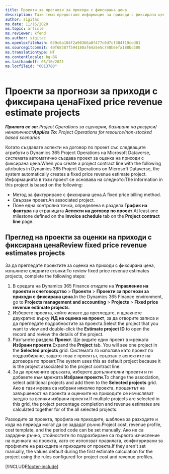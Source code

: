 ```yaml
---
title: Проекти за прогнози за приходи с фиксирана цена
description: Тази тема предоставя информация за приходи с фиксирана цена в проекти.
author: sigitac
ms.date: 11/16/2020
ms.topic: article
ms.reviewer: kfend
ms.author: sigitac
ms.openlocfilehash: 639c6a104f2a90366a0f477c0d7cf384f19cdd81
ms.sourcegitcommit: 40f68387f594180af64a5e5c748b6efa188bd300
ms.translationtype: HT
ms.contentlocale: bg-BG
ms.lasthandoff: 05/10/2021
ms.locfileid: "6013788"
---
```

# <a name="fixed-price-revenue-estimate-projects"></a><span data-ttu-id="7bac5-103">Проекти за прогнози за приходи с фиксирана цена</span><span class="sxs-lookup"><span data-stu-id="7bac5-103">Fixed price revenue estimate projects</span></span> 

<span data-ttu-id="7bac5-104">_**Прилага се за:** Project Operations за сценарии, базирани на ресурси/неналичност_</span><span class="sxs-lookup"><span data-stu-id="7bac5-104">_**Applies To:** Project Operations for resource/non-stocked based scenarios_</span></span>

<span data-ttu-id="7bac5-105">Когато създавате аспекти на договор по проект със следващите атрибути в Dynamics 365 Project Operations на Microsoft Dataverse, системата автоматично създава проект за оценка на приходи с фиксирана цена.</span><span class="sxs-lookup"><span data-stu-id="7bac5-105">When you create a project contract line with the following attributes in Dynamics 365 Project Operations on Microsoft Dataverse, the system automatically creates a fixed price revenue estimate project.</span></span> <span data-ttu-id="7bac5-106">Информацията в този проект се основава на следното:</span><span class="sxs-lookup"><span data-stu-id="7bac5-106">The information in this project is based on the following:</span></span>

  - <span data-ttu-id="7bac5-107">Метод за фактуриране с фиксирана цена.</span><span class="sxs-lookup"><span data-stu-id="7bac5-107">A fixed price billing method.</span></span>
  - <span data-ttu-id="7bac5-108">Свързан проект.</span><span class="sxs-lookup"><span data-stu-id="7bac5-108">An associated project.</span></span>
  - <span data-ttu-id="7bac5-109">Поне една контролна точка, определена в раздела **График на фактура** на страницата **Аспекти на договор по проект**.</span><span class="sxs-lookup"><span data-stu-id="7bac5-109">At least one milestone defined on the **Invoice schedule** tab on the **Project contract line** page.</span></span>

## <a name="review-fixed-price-revenue-estimates-projects"></a><span data-ttu-id="7bac5-110">Преглед на проекти за оценки на приходи с фиксирана цена</span><span class="sxs-lookup"><span data-stu-id="7bac5-110">Review fixed price revenue estimates projects</span></span>
<span data-ttu-id="7bac5-111">За да прегледате проектите за оценка на приходи с фиксирана цена, изпълнете следните стъпки:</span><span class="sxs-lookup"><span data-stu-id="7bac5-111">To review fixed price revenue estimates projects, complete the following steps:</span></span>

1. <span data-ttu-id="7bac5-112">В средата на Dynamics 365 Finance отидете на **Управление на проекти и счетоводство** > **Проекти** > **Проекти за прогнози за приходи с фиксирана цена**.</span><span class="sxs-lookup"><span data-stu-id="7bac5-112">In the Dynamics 365 Finance environment, go to **Projects management and accounting** > **Projects** > **Fixed price revenue estimate projects**.</span></span>
2. <span data-ttu-id="7bac5-113">Изберете проекта, който искате да прегледате, и щракнете двукратно върху **ИД на оценка на проект**, за да отворите записа и да прегледате подробностите за проекта.</span><span class="sxs-lookup"><span data-stu-id="7bac5-113">Select the project that you want to view and double-click the **Estimate project ID** to open the record and review the details of the project.</span></span>
3. <span data-ttu-id="7bac5-114">Разгънете раздела **Проект**. Ще видите един проект в мрежата **Избрани проекти**.</span><span class="sxs-lookup"><span data-stu-id="7bac5-114">Expand the **Project** tab. You will see one project in the **Selected projects** grid.</span></span> <span data-ttu-id="7bac5-115">Системата го използва като проект по подразбиране, защото това е проектът, свързан с аспектите на договора по проект.</span><span class="sxs-lookup"><span data-stu-id="7bac5-115">The system uses this as default project because it is the project associated to the project contract line.</span></span> 
4. <span data-ttu-id="7bac5-116">За да промените връзката, изберете допълнителни проекти и ги добавете към мрежата **Избрани проекти**.</span><span class="sxs-lookup"><span data-stu-id="7bac5-116">To change the association, select additional projects and add them to the **Selected projects** grid.</span></span> <span data-ttu-id="7bac5-117">Ако в тази мрежа са избрани няколко проекта, процентът на завършеност на проекта и оценките на приходите се изчисляват заедно за всички избрани проекти.</span><span class="sxs-lookup"><span data-stu-id="7bac5-117">If multiple projects are selected in this grid, the project percentage completion and revenue estimates are calculated together for of the all selected projects.</span></span>

  <span data-ttu-id="7bac5-118">Разходите за проекта, профила на приходите, шаблона за разходите и кода на периода могат да се зададат ръчно.</span><span class="sxs-lookup"><span data-stu-id="7bac5-118">Project cost, revenue profile, cost template, and the period code can be set manually.</span></span> <span data-ttu-id="7bac5-119">Ако не са зададени ръчно, стойностите по подразбиране са първото изчисление на оценката на проекта, като се използват правилата, конфигурирани за профилите на разходите и приходите от проекта.</span><span class="sxs-lookup"><span data-stu-id="7bac5-119">If they aren't set manually, the values default during the first estimate calculation for the project using the rules configured for project cost and revenue profiles.</span></span>



[!INCLUDE[footer-include](../includes/footer-banner.md)]